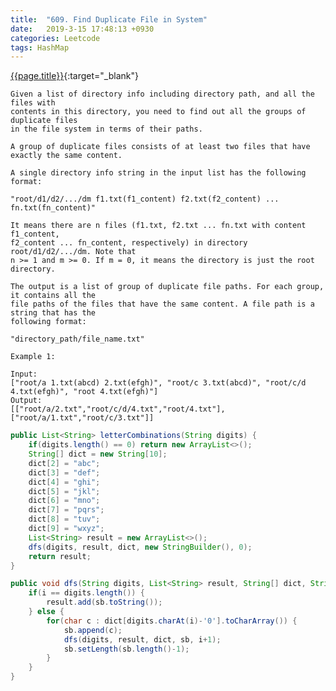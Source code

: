 ```yaml
---
title:  "609. Find Duplicate File in System"
date:   2019-3-15 17:48:13 +0930
categories: Leetcode
tags: HashMap
---
```


[{{page.title}}](https://leetcode.com/problems/find-duplicate-file-in-system/){:target="_blank"}

    Given a list of directory info including directory path, and all the files with
    contents in this directory, you need to find out all the groups of duplicate files
    in the file system in terms of their paths.

    A group of duplicate files consists of at least two files that have exactly the same content.

    A single directory info string in the input list has the following format:

    "root/d1/d2/.../dm f1.txt(f1_content) f2.txt(f2_content) ... fn.txt(fn_content)"

    It means there are n files (f1.txt, f2.txt ... fn.txt with content f1_content,
    f2_content ... fn_content, respectively) in directory root/d1/d2/.../dm. Note that
    n >= 1 and m >= 0. If m = 0, it means the directory is just the root directory.

    The output is a list of group of duplicate file paths. For each group, it contains all the
    file paths of the files that have the same content. A file path is a string that has the
    following format:

    "directory_path/file_name.txt"

    Example 1:

    Input:
    ["root/a 1.txt(abcd) 2.txt(efgh)", "root/c 3.txt(abcd)", "root/c/d 4.txt(efgh)", "root 4.txt(efgh)"]
    Output:
    [["root/a/2.txt","root/c/d/4.txt","root/4.txt"],["root/a/1.txt","root/c/3.txt"]]


```java
public List<String> letterCombinations(String digits) {
    if(digits.length() == 0) return new ArrayList<>();
    String[] dict = new String[10];
    dict[2] = "abc";
    dict[3] = "def";
    dict[4] = "ghi";
    dict[5] = "jkl";
    dict[6] = "mno";
    dict[7] = "pqrs";
    dict[8] = "tuv";
    dict[9] = "wxyz";
    List<String> result = new ArrayList<>();
    dfs(digits, result, dict, new StringBuilder(), 0);
    return result;
}

public void dfs(String digits, List<String> result, String[] dict, StringBuilder sb, int i) {
    if(i == digits.length()) {
        result.add(sb.toString());
    } else {
        for(char c : dict[digits.charAt(i)-'0'].toCharArray()) {
            sb.append(c);
            dfs(digits, result, dict, sb, i+1);
            sb.setLength(sb.length()-1);
        }
    }
}
```
